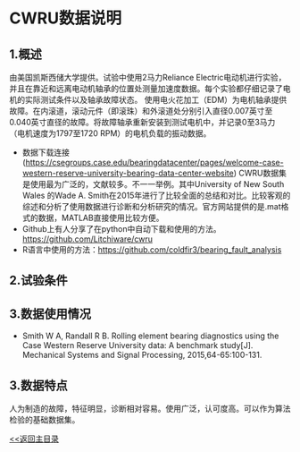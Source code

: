 # CWRU数据说明
## 1.概述

  由美国凯斯西储大学提供。试验中使用2马力Reliance Electric电动机进行实验，并且在靠近和远离电动机轴承的位置处测量加速度数据。每个实验都仔细记录了电机的实际测试条件以及轴承故障状态。
使用电火花加工（EDM）为电机轴承提供故障。在内滚道，滚动元件（即滚珠）和外滚道处分别引入直径0.007英寸至0.040英寸直径的故障。将故障轴承重新安装到测试电机中，并记录0至3马力（电机速度为1797至1720 RPM）的电机负载的振动数据。


* 数据下载连接(https://csegroups.case.edu/bearingdatacenter/pages/welcome-case-western-reserve-university-bearing-data-center-website)
CWRU数据集是使用最为广泛的，文献较多。不一一举例。其中University of New South Wales 的Wade A. Smith在2015年进行了比较全面的总结和对比。比较客观的综述和分析了使用数据进行诊断和分析研究的情况。官方网站提供的是.mat格式的数据，MATLAB直接使用比较方便。
* Github上有人分享了在python中自动下载和使用的方法。https://github.com/Litchiware/cwru
* R语言中使用的方法：https://github.com/coldfir3/bearing_fault_analysis


## 2.试验条件

## 3.数据使用情况
* Smith W A, Randall R B. Rolling element bearing diagnostics using the Case Western Reserve University data: A benchmark study[J]. Mechanical Systems and Signal Processing, 2015,64-65:100-131.

## 3.数据特点
 人为制造的故障，特征明显，诊断相对容易。使用广泛，认可度高。可以作为算法检验的基础数据集。


[<<返回主目录](../README.md)
